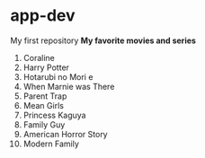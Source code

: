 # app-dev
My first repository
**My favorite movies and series**
1. Coraline
2. Harry Potter
3. Hotarubi no Mori e
4. When Marnie was There
5. Parent Trap
6. Mean Girls
7. Princess Kaguya
8. Family Guy
9. American Horror Story
10. Modern Family
